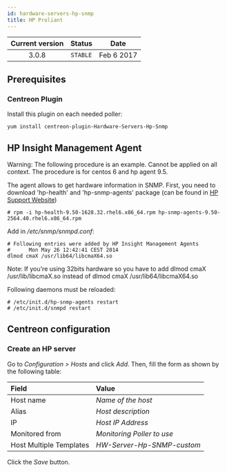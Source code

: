 ```yaml
---
id: hardware-servers-hp-snmp
title: HP Proliant
---
```


| Current version | Status | Date |
| :-: | :-: | :-: |
| 3.0.8 | `STABLE` | Feb  6 2017 |

## Prerequisites

### Centreon Plugin

Install this plugin on each needed poller:

``` shell
yum install centreon-plugin-Hardware-Servers-Hp-Snmp
```

## HP Insight Management Agent

Warning: The following procedure is an example. Cannot be applied on all context. The procedure is for centos 6 and hp
agent 9.5.

The agent allows to get hardware information in SNMP. First, you need to download 'hp-health' and 'hp-snmp-agents'
package (can be found in [HP Support Website](http://h20565.www2.hp.com/portal/site/hpsc/public))

    # rpm -i hp-health-9.50-1628.32.rhel6.x86_64.rpm hp-snmp-agents-9.50-2564.40.rhel6.x86_64.rpm

Add in */etc/snmp/snmpd.conf*:

    # Following entries were added by HP Insight Management Agents
    #      Mon May 26 12:42:41 CEST 2014
    dlmod cmaX /usr/lib64/libcmaX64.so

Note: If you're using 32bits hardware so you have to add dlmod cmaX /usr/lib/libcmaX.so instead of dlmod cmaX
/usr/lib64/libcmaX64.so

Following daemons must be reloaded:

    # /etc/init.d/hp-snmp-agents restart
    # /etc/init.d/snmpd restart

## Centreon configuration

### Create an HP server

Go to *Configuration \> Hosts* and click *Add*. Then, fill the form as shown by the following table:

| Field                   | Value                      |
| :---------------------- | :------------------------- |
| Host name               | *Name of the host*         |
| Alias                   | *Host description*         |
| IP                      | *Host IP Address*          |
| Monitored from          | *Monitoring Poller to use* |
| Host Multiple Templates | *HW-Server-Hp-SNMP-custom* |

Click the *Save* button.


